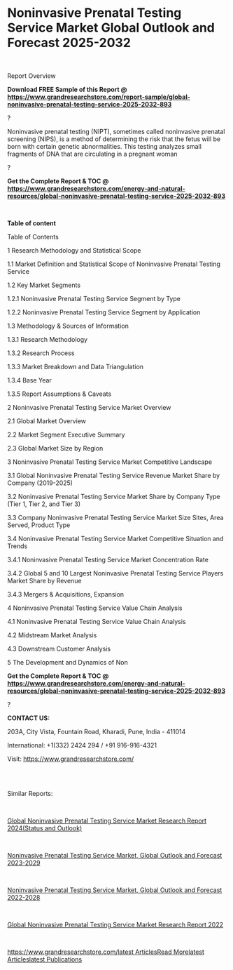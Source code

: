 <h1>Noninvasive Prenatal Testing Service Market Global Outlook and Forecast 2025-2032</h1><br/><p>Report Overview</p>
 
 
 
 <div><b>Download FREE Sample of this Report @ <a href="https://www.grandresearchstore.com/report-sample/global-noninvasive-prenatal-testing-service-2025-2032-893">https://www.grandresearchstore.com/report-sample/global-noninvasive-prenatal-testing-service-2025-2032-893</a></b></div>
 
 
 
 <p>? </p>
 
 
 
 <p>Noninvasive prenatal testing (NIPT), sometimes called noninvasive prenatal screening (NIPS), is a method of determining the risk that the fetus will be born with certain genetic abnormalities. This testing analyzes small fragments of DNA that are circulating in a pregnant woman</p>
 
 
 
 <p>? </p>
 
 
 
 <div><b>Get the Complete Report & TOC @ <a href="https://www.grandresearchstore.com/energy-and-natural-resources/global-noninvasive-prenatal-testing-service-2025-2032-893">https://www.grandresearchstore.com/energy-and-natural-resources/global-noninvasive-prenatal-testing-service-2025-2032-893</a></b></div>
 
 
 
 <p><br />
 
 <b>Table of content</b></p>
 
 
 
 <p>Table of Contents<br />
 
 1 Research Methodology and Statistical Scope<br />
 
 1.1 Market Definition and Statistical Scope of Noninvasive Prenatal Testing Service<br />
 
 1.2 Key Market Segments<br />
 
 1.2.1 Noninvasive Prenatal Testing Service Segment by Type<br />
 
 1.2.2 Noninvasive Prenatal Testing Service Segment by Application<br />
 
 1.3 Methodology & Sources of Information<br />
 
 1.3.1 Research Methodology<br />
 
 1.3.2 Research Process<br />
 
 1.3.3 Market Breakdown and Data Triangulation<br />
 
 1.3.4 Base Year<br />
 
 1.3.5 Report Assumptions & Caveats<br />
 
 2 Noninvasive Prenatal Testing Service Market Overview<br />
 
 2.1 Global Market Overview<br />
 
 2.2 Market Segment Executive Summary<br />
 
 2.3 Global Market Size by Region<br />
 
 3 Noninvasive Prenatal Testing Service Market Competitive Landscape<br />
 
 3.1 Global Noninvasive Prenatal Testing Service Revenue Market Share by Company (2019-2025)<br />
 
 3.2 Noninvasive Prenatal Testing Service Market Share by Company Type (Tier 1, Tier 2, and Tier 3)<br />
 
 3.3 Company Noninvasive Prenatal Testing Service Market Size Sites, Area Served, Product Type<br />
 
 3.4 Noninvasive Prenatal Testing Service Market Competitive Situation and Trends<br />
 
 3.4.1 Noninvasive Prenatal Testing Service Market Concentration Rate<br />
 
 3.4.2 Global 5 and 10 Largest Noninvasive Prenatal Testing Service Players Market Share by Revenue<br />
 
 3.4.3 Mergers & Acquisitions, Expansion<br />
 
 4 Noninvasive Prenatal Testing Service Value Chain Analysis<br />
 
 4.1 Noninvasive Prenatal Testing Service Value Chain Analysis<br />
 
 4.2 Midstream Market Analysis<br />
 
 4.3 Downstream Customer Analysis<br />
 
 5 The Development and Dynamics of Non</p>
 
 
 
 <div><b>Get the Complete Report & TOC @ <a href="https://www.grandresearchstore.com/energy-and-natural-resources/global-noninvasive-prenatal-testing-service-2025-2032-893">https://www.grandresearchstore.com/energy-and-natural-resources/global-noninvasive-prenatal-testing-service-2025-2032-893</a></b></div>
 
 
 
 <p>? </p>
 
 
 
 <p><b>CONTACT US:</b><br />
 
 203A, City Vista, Fountain Road, Kharadi, Pune, India - 411014<br />
 
 International: +1(332) 2424 294 / +91 916-916-4321<br />
 
 Visit: <a href="https://www.grandresearchstore.com/">https://www.grandresearchstore.com/</a><br />
 
 <br />
 
 <br />
 
 Similar Reports:<br />
 
 <br />
 
 <a href="https://www.grandresearchstore.com/energy-and-natural-resources/global-noninvasive-prenatal-testing-service-2024-797">Global Noninvasive Prenatal Testing Service Market Research Report 2024(Status and Outlook)</a><br />
 
 <br />
 
 <a href="https://www.grandresearchstore.com/ict-and-media/global-noninvasive-prenatal-testing-service-forecast-2023-2029-698">Noninvasive Prenatal Testing Service Market, Global Outlook and Forecast 2023-2029</a><br />
 
 <br />
 
 <a href="https://www.grandresearchstore.com/ict-and-media/global-noninvasive-prenatal-testing-service-forecast-2022-2028-816">Noninvasive Prenatal Testing Service Market, Global Outlook and Forecast 2022-2028</a><br />
 
 <br />
 
 <a href="https://www.grandresearchstore.com/ict-and-media/global-noninvasive-prenatal-testing-service-2022-955">Global Noninvasive Prenatal Testing Service Market Research Report 2022</a><br />
 
 <br />
 
 <a href="https://gyeongbokgung.com">https://www.grandresearchstore.com/</a><a href="https://hallyeomaritime.com">latest Articles</a><a href="https://jingwansa.com">Read More</a><a href="https://nguoiviet.jp/">latest Articles</a><a href="https://www.intelmarketresearch.com/">latest Publications</a></p>